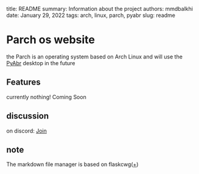 title: README
summary: Information about the project
authors: mmdbalkhi
date: January 29, 2022
tags: arch, linux, parch, pyabr
slug: readme

# Parch os website

the Parch is an operating system based on Arch Linux and will use the [PyAbr](https://github.com/PyFarsi/pyabr) desktop in the future

## Features

currently nothing! Coming Soon

## discussion

on discord: [Join](https://discord.gg/dRvDBDstnV)

## note

The markdown file manager is based on flaskcwg([+](https://github.com/flaskcwg/flaskcwg.github.io/blob/master/README.md))
